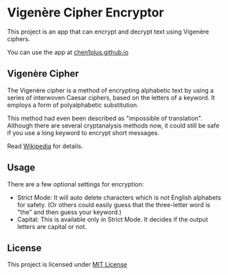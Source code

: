 # Vigenère Cipher Encryptor

This project is an app that can encrypt and decrypt text using Vigenère ciphers.

You can use the app at <a href="https://chen1plus.github.io/vigenere-cipher-encryptor" target="_blank">chen1plus.github.io</a>

## Vigenère Cipher

The Vigenère cipher is a method of encrypting alphabetic text by using a series of interwoven Caesar ciphers, based on the letters of a keyword. It employs a form of polyalphabetic substitution.

This method had even been described as "impossible of translation". Although there are several cryptanalysis methods now, it could still be safe if you use a long keyword to encrypt short messages.

Read <a href="https://en.wikipedia.org/wiki/Vigen%C3%A8re_cipher" target="_blank">Wikipedia</a> for details.

## Usage

There are a few optional settings for encryption:

- Strict Mode: It will auto delete characters which is not English alphabets for safety. (Or others could easily guess that the three-letter word is "the" and then guess your keyword.)
- Capital: This is available only in Strict Mode. It decides if the output letters are capital or not.

## License

This project is licensed under [MIT License](./LICENSE)
